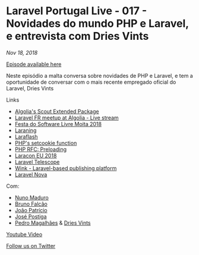 # Laravel Portugal Live - 017 -  Novidades do mundo PHP e Laravel, e entrevista com Dries Vints
*Nov 18, 2018*

[Episode available here](https://laravelportugal.simplecast.fm/17)

Neste episódio a malta conversa sobre novidades de PHP e Laravel, e tem a oportunidade de conversar com o mais recente empregado oficial do Laravel, Dries Vints

Links

* [Algolia's Scout Extended Package](https://github.com/algolia/scout-extended)
* [Laravel FR meetup at Algolia - Live stream](https://www.youtube.com/watch?v=zMYhsfR1kNI)
* [Festa do Software Livre Moita 2018](https://moita2018.softwarelivre.eu)
* [Laraning](https://www.laraning.com)
* [Laraflash](https://www.laraflash.com)
* [PHP's setcookie function](http://php.net/manual/en/function.setcookie.php)
* [PHP RFC: Preloading](https://wiki.php.net/rfc/preload)
* [Laracon EU 2018](https://laracon.eu/2018/)
* [Laravel Telescope](https://github.com/laravel/telescope)
* [Wink - Laravel-based publishing platform](https://github.com/writingink/wink)
* [Laravel Nova](https://nova.laravel.com)


Com:

* [Nuno Maduro](https://twitter.com/@enunomaduro)
* [Bruno Falcão](https://twitter.com/@brunocfalcao)
* [João Patrício](https://twitter.com/@ijpatricio)
* [José Postiga](https://twitter.com/@josepostiga)
* [Pedro Magalhães](https://twitter.com/@pmmaga)
& [Dries Vints](https://twitter.com/@driesvints)

[Youtube Video](https://www.youtube.com/watch?v=73y96kyfS2M)

[Follow us on Twitter](https://twitter.com/@laravelportugal)
